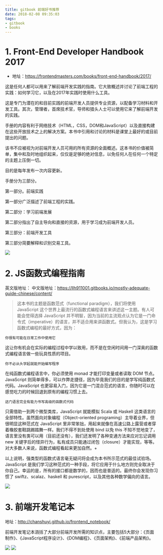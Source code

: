 ```yaml
---
title: gitbook 前端好书推荐
date: 2018-02-08 09:35:03
tags:
- gitbook
- books
---
```


# 1. Front-End Developer Handbook 2017

- 地址：https://frontendmasters.com/books/front-end-handbook/2017/

这是任何人都可以用来了解前端开发实践的指南。它大致概述并讨论了前端工程的实践：如何学习它，以及在2017年实践时使用什么工具。

这是专门为潜在的和目前实践的前端开发人员提供专业资源，以配备学习材料和开发工具。其次，管理者，首席技术官，导师和猎头人士可以使用它来了解前端开发的实践。

手册的内容有利于网络技术（HTML，CSS，DOM和JavaScript）以及直接构建在这些开放技术之上的解决方案。本书中引用和讨论的材料是课堂上最好的或目前提出的问题。

该书不应被视为对前端开发人员可用的所有资源的全面概述。这本书的价值被简单，集中和及时地组织起来，仅仅是足够的绝对信息，以免任何人在任何一个特定的主题上压倒一切。

目的是每年发布一次内容更新。

手册分为三部分。


第一部分。前端实践

第一部分广泛描述了前端工程的实践。

第二部分：学习前端发展

第二部分指出了自主导向和直接的资源，用于学习成为前端开发人员。

第三部分：前端开发工具

第三部分简要解释和识别交易工具。

![](https://wdd.js.org/img/images/20180208093612_dpum1B_Screenshot.jpeg)


# 2. JS函数式编程指南
英文版地址：
中文版地址：https://llh911001.gitbooks.io/mostly-adequate-guide-chinese/content/

> 这本书的主题是函数范式（functional paradigm），我们将使用 JavaScript 这个世界上最流行的函数式编程语言来讲述这一主题。有人可能会觉得选择 JavaScript 并不明智，因为当前的主流观点认为它是一门命令式（imperative）的语言，并不适合用来讲函数式。但我认为，这是学习函数式编程的最好方式，因为：

`你很有可能在日常工作中使用它`

这让你有机会在实际的编程过程中学以致用，而不是在空闲时间用一门深奥的函数式编程语言做一些玩具性质的项目。

`你不必从头学起就能开始编写程序`

在纯函数式编程语言中，你必须使用 monad 才能打印变量或者读取 DOM 节点。JavaScript 则简单得多，可以作弊走捷径，因为毕竟我们的目的是学写纯函数式代码。JavaScript 也更容易入门，因为它是一门混合范式的语言，你随时可以在感觉吃力的时候回退到原有的编程习惯上去。

`这门语言完全有能力书写高级的函数式代码`

只需借助一到两个微型类库，JavaScript 就能模拟 Scala 或 Haskell 这类语言的全部特性。虽然面向对象编程（Object-oriented programing）主导着业界，但很明显这种范式在 JavaScript 里非常笨拙，用起来就像在高速公路上露营或者穿着橡胶套鞋跳踢踏舞一样。我们不得不到处使用 bind 以免 this 不知不觉地变了，语言里没有类可以用（目前还没有），我们还发明了各种变通方法来应对忘记调用 new 关键字后的怪异行为，私有成员只能通过闭包（closure）才能实现，等等。对大多数人来说，函数式编程看起来更加自然。+

以上说明，强类型的函数式语言毫无疑问将会成为本书所示范式的最佳试验场。JavaScript 是我们学习这种范式的一种手段，将它应用于什么地方则完全取决于你自己。幸运的是，所有的接口都是数学的，因而也是普适的。最终你会发现你习惯了 swiftz、scalaz、haskell 和 purescript，以及其他各种数学偏向的语言。

![](https://wdd.js.org/img/images/20180208093626_sxuAr3_Screenshot.jpeg)

# 3. 前端开发笔记本

地址：http://chanshuyi.github.io/frontend_notebook/

前端开发笔记本涵括了大部分前端开发所需的知识点，主要包括5大部分：《页面制作》、《JavaScript程序设计》、《DOM编程》、《页面架构》、《前端产品架构》。

![](https://wdd.js.org/img/images/20180208093640_prGtzY_Screenshot.jpeg)
![](https://wdd.js.org/img/images/20180208093648_jJXSIc_Screenshot.jpeg)
